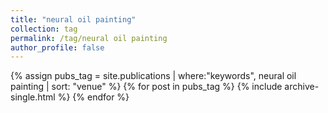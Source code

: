 ```yaml
---
title: "neural oil painting"
collection: tag
permalink: /tag/neural oil painting
author_profile: false
---
```

{% assign pubs_tag = site.publications | where:"keywords", neural oil painting | sort: "venue" %}
{% for post in pubs_tag %}
  {% include archive-single.html %}
{% endfor %}